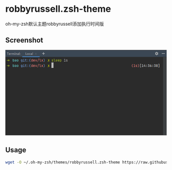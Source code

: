 # robbyrussell.zsh-theme
oh-my-zsh默认主题robbyrussell添加执行时间版

## Screenshot

![Screenshot.png](Screenshot.png)

## Usage

```sh
wget -O ~/.oh-my-zsh/themes/robbyrussell.zsh-theme https://raw.githubusercontent.com/whoisix/robbyrussell.zsh-theme/master/robbyrussell.zsh-theme
```

